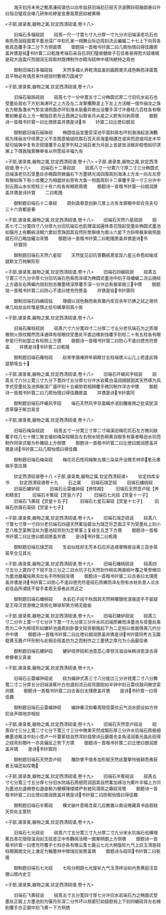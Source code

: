 <!-- { "loadSidebar": true } -->
　　海天初月未央之甎髙濓砚谱仿以向年兹获旧端初日丽天洪波腾跃昭融朗悬曰升曰恒合璧双全绨几研朱纶綍是宣惠我蒸民如被黄棉

<子部,谱录类,器物之属,钦定西清砚谱,卷十八>

　　旧端石多福砚説
　　砚髙一尺一寸寛七寸九分厚一寸九分许旧端溪老坑石也紫色而润砚面寛平墨池深广中刻孔雀一翔舞云际边周刻流云蝙蝠二十七上下向背各极其态覆手深二分下方侧面镌
　　御题铭一首楷书钤寳二曰几暇怡情曰得佳趣匣盖并镌是铭书钤寳二曰乾隆考端石采自石洞扪璧凿髄故子石佳者易得而大砚难精是砚大逾盈尺而细润无瑕取材既博制作亦精洵砚林中瓌玮絶特之观也

　　御制旧端石多福砚铭
　　天然多福乆弆乾清兹虽刻画颇类天成色黝而泽面寛且平物必有偶贲来作朋敛时敷锡万国咸宁

<子部,谱录类,器物之属,钦定西清砚谱,卷十八>

　　旧端石骊珠砚説
　　砚髙七寸一分中寛五寸二分椭圆式厚二寸旧坑水岩石也受墨处居右下方刻海涛环之上方及左二龙拏攫腾波上下左上方活眼一借作骊龙之珠右方鲸鱼激水气势坌涌侧面亦环刻海水层叠异兽出没覆手深寸许悬柱几百柱各有眼繁如散星右上方一眼独巨若月云霞拥之似取省月从星之义跗有刓剥周镌
　　御题诗一首楷书钤寳一曰比徳匣盖并镌是诗书
　　钤寳二曰比徳曰朗润

　　御制题旧端石骊珠砚
　　椭圆佳品宜墨受深池平面斜居右环刻渤海起波涛鸜鹆为珠骊龙守纬萧之义不言图意喻缒阬取石否天吴海童相遘迕或突而逰或闯走木华赋句镕铸中复有竒观镂覆手众星罗列柱之端巨者为月丽上首是皆活眼非假借如印溟澥上下偶我独箕畴审省从所愿绥丰福九有

<子部,谱录类,器物之属,钦定西清砚谱,卷十八>
<子部,谱录类,器物之属,钦定西清砚谱,卷十八>
　　旧端石十二章砚説
　　砚髙八寸一分寛六寸厚二寸三分椭圆式旧端溪老坑石受墨处亦椭圆而微偏右下方墨锈光润四围周刻海涛上方龙一向左左旁有眼如珠下有小龙攫之为相戯状右旁有大鱼一侧面周刻十二章覆手深一寸三分许中刻云霞山水长短柱三十有六柱各有眼跗周镌
　　御题诗一首楷书钤寳一曰朗润匣盖并镌是诗钤寳
　　二曰乾隆

　　御制题旧端石十二章砚
　　周刻虞章意创新几曽上古有龙賔眼中却合尧夫句三十六宫都是春

<子部,谱录类,器物之属,钦定西清砚谱,卷十八>
　　旧端石天然六星砚説
　　砚髙七寸二分寛四寸八分厚九分旧坑端石也肌理温润遍体青花隠起受墨处椭圆式墨池如偃月上有鸜鹆活眼六累如贯珠因其自然形势聨络为南斗六星下方斜带翡翠痕侧面就石凹凸略加礲治背镌
　　御题诗一首楷书钤寳二曰乾隆匣盖并镌是诗书
　　钤寳同

　　御制题旧端石天然六星砚
　　天然犹见旧坑青鸜鹆髙低现六星元命苞如喻成就斯文万物解形形

<子部,谱录类,器物之属,钦定西清砚谱,卷十八>
　　旧端石四螭砚説
　　砚髙五寸寛三寸九分许厚七分旧坑端石色紫而泽琢为椭圆式墨池中刻子母蟠螭二流云拥绕上方邉左右两螭内抱刻划古雅墨锈深厚覆手深一分许边有翡翠痕三中镌
　　御题铭一首楷书钤寳二曰防心不逺曰徳充符匣盖
　　并镌是铭书钤寳同

　　御制旧端石四螭砚铭
　　理细以润色黝而紫弃置内库百余年已拂之拭之用供绨几如丝出纶惟是慎止绘句絺章则其小矣

<子部,谱录类,器物之属,钦定西清砚谱,卷十八>

　　旧端石雁柱砚説
　　砚髙六寸六分寛四寸二分厚二寸五分老坑端石为之质理微侧火捺纹黯然而泽通体有棕眼纹受墨处平直边微剥蚀覆手刻柱二十有五柱各有眼参差行列如瑟之有柱侧上方镌
　　御题诗一首楷书钤寳二曰防心不逺曰徳充符匣盖
　　并镌是诗书钤寳二曰乾隆

　　御制题旧端石雁柱砚
　　赵宋李唐难辨年鹆睛廿五柱端镌义山几上若逢此锦瑟那唫五十

<子部,谱录类,器物之属,钦定西清砚谱,卷十八>
　　旧端石环螭风字砚説
　　砚髙五寸六分上寛三寸九分下寛四寸五分厚七分许水岩蕉白温润细腻因其天然琢为风字式受墨处及池俱极深广邉环刻十五螭势若相頋覆手微凹制作浑古中镌
　　御题诗一首楷书钤寳二曰几暇怡情曰得佳趣匣盖
　　并镌是诗书钤寳同

　　御制题旧端石环螭风字砚
　　端石天然风字存面螭亦冺刻雕痕用之批诺犹深虑草偃于斯岂易言

<子部,谱录类,器物之属,钦定西清砚谱,卷十八>

　　旧端石梅朶砚説
　　砚髙五寸一分寛三寸厚二寸端溪旧梅花坑石左方微刓缺覆手柱几七十攅三聚五缀如梅朶柱眼及左右侧水斑色稍黄且眼多有匾者略逊水坑而制作同宋式极为朴雅砚上方侧镌
　　御题诗一首楷书钤寳二曰比徳曰朗润匣盖并镌是诗书钤寳二曰几暇怡情曰得佳趣

　　御制题旧端石梅朶砚
　　梅花坑石性同梅聚五攅三朶朶开设赠艺林供笔元章缩手意应猜

　　钦定西清砚谱卷十八
<子部,谱录类,器物之属,钦定西清砚谱>
　　钦定四库全书
　　钦定西清砚谱卷十九
　　石之属
　　旧端石瑞芝砚
　　旧端石蟠桃砚
　　旧端石辘轳砚
　　旧端石云雷编钟砚【养性殿】
　　旧端石天然壶卢砚【养和精舍】
　　旧端石半蕉砚【赏皇六子】
　　旧端石七光砚【赏皇十一子】
　　旧端石飞黄砚【赏皇十五子】
　　旧端石七星石渠砚【赏皇十七子】
　　旧端石仿唐石渠砚【赏皇十七子】

<子部,谱录类,器物之属,钦定西清砚谱,卷十九>
　　旧端石瑞芝砚说
　　砚髙八寸寛七寸厚一寸四分老坑端石四邉天然畧加砻治为瑞芝形芝面正平为受墨处上刻小芝八枚芝茎稍洼处为墨池砚背刻为芝蒂茎上复岐生五芝下方镌
　　御题诗一首楷书钤寳二曰比徳曰朗润匣盖并镌
　　是诗书钤寳二曰乾隆

　　御制题旧端石瑞芝砚
　　生岩似桂却无芳本石应非追琢章晦夜设离三百歩英英早合见其光

<子部,谱录类,器物之属,钦定西清砚谱,卷十九>
　　旧端石蟠桃砚说
　　砚髙四寸五分上寛四寸下锐不及三分之二旧水坑子石天然刻作桃实两面桃叶覆之蒂旁微凹为墨池磨礲纯熟洵岀名手所制砚背镌
　　御题诗一首楷书钤寳二曰古香曰太璞匣盖并镌是诗书钤寳二曰防心不逺曰徳充符是砚石质嫩而泽左侧有水蛀处昔人论水岩佳品所谓抚不留手柔若无骨者此庶近之

　　御制题旧端石蟠桃砚
　　水岩石子阅千秋因其天然稍雕锼抚泯痕迹手不留疑是王母汉宫游赠之其核化琳球却笑方朔无能偷

<子部,谱录类,器物之属,钦定西清砚谱,卷十九>
　　旧端石辘轳砚说
　　砚髙三寸二分许上寛一寸七分许下寛一寸九分厚三分许水坑旧端质嫩而泽墨池与受墨处离而为二中为枢纽形如辘轳池邉周刻卧蚕文砚背额隆起下为二足抱以兽面俱离几约分许中镌
　　御题诗一首楷书钤寳二曰比徳曰朗润匣盖并镌是诗书钤寳同考古玉圗载黄玉鹿卢环形制与此相合砚盖仿为之而制作之工墨锈之厚允为小品最佳者

　　御制题旧端石辘轳砚
　　辘轳纽界砚和池意蕊心芽唘沃滋设咏韩诗思汲古得修绠者又真谁

<子部,谱录类,器物之属,钦定西清砚谱,卷十九>

　　旧端石云雷编钟砚说
　　砚为编钟式髙三寸八分旋岀三分许铣寛二寸八分舞寛二寸二分厚五分旧端溪蕉叶白也邉刻流云砚背圎抱如半钟中刻云雷纹鼓间微空栾间镌
　　御题诗一首楷书钤寳二曰古香曰太璞匣盖并镌
　　是诗书钤寳一曰得佳趣

　　御制题旧端石云雷编钟砚
　　编钟摹汉抑摹周隠现雷纹云气流水部设如方待扣金声掷地亦相投

<子部,谱录类,器物之属,钦定西清砚谱,卷十九>
　　旧端石天然壶卢砚说
　　砚髙四寸三分上寛二寸七分下寛三寸三分中微束天然成瓢形厚三分许水坑端石质极细嫩墨池略洼中刻小壶卢一叶蔓萦绕自然浑妙昌黎诗云磨砻去圭角浸润着光晶此砚得之砚背刻匏叶一亦具偏反之势下方镌
　　御题诗一首楷书钤寳二曰比徳曰朗润匣盖并镌
　　是诗书钤寳同

　　御制题旧端石天然壶卢砚
　　雕防曽不借多加形赋天然丝蔓拏怜彼耕而弗获者无端还拟叹匏

<子部,谱录类,器物之属,钦定西清砚谱,卷十九>
　　旧端石半蕉砚说
　　砚髙五寸七分寛三寸五分厚七分旧水阬端石质细而润因其自然畧加琢治为蕉叶半幅上方凹为墨池左邉微卷右邉直勒为梗横理缕缕俨有披风滴雨之趣砚背镌
　　御题诗一首楷书钤寳二曰比徳曰朗润匣盖并镌是诗书钤寳二曰防暇怡情曰得佳趣

　　御制题旧端石半蕉砚
　　横文破叶意精含棐几应教置以南设赠藏真书自叙緑天剪处主賔防

<子部,谱录类,器物之属,钦定西清砚谱,卷十九>

　　旧端石七光砚说
　　砚髙六寸五分寛三寸九分厚二寸九分宋水坑端石也横理蕉白青花隠隠温润如玉砚首正中有鸜鹆活眼一圎晕眀朗上方侧镌
　　御题诗一首楷书钤寳一曰徳充符覆手七柱亦各有眼云笈七籖云七光大眀旋轮九气上应玉清是砚柱眼圎朗文光上澈足为翰墨林中徴瑞应矣匣盖镌
　　御题诗与砚同书钤寳二曰乾隆

　　御制题旧端石七光砚
　　七柱分眀朗七光旋轮九气玉清祥设如内景黄庭注宜赠山隂内史王

<子部,谱录类,器物之属,钦定西清砚谱,卷十九>

　　旧端石飞黄砚说
　　砚髙五寸五分寛四寸厚七分许旧水岩端石为之椭圎式受墨处正圎上方墨池刻为偃月形深二分外环以规密钉如鼓腔规上下刻四螭砚背左右微削覆手亦正圎中刻飞黄一下方侧镌
